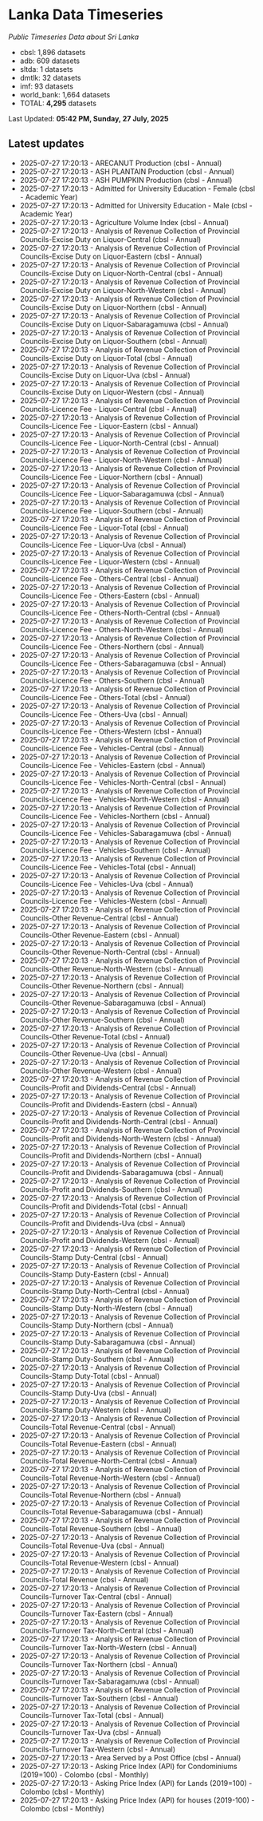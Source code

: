 # Lanka Data Timeseries
*Public Timeseries Data about Sri Lanka*

* cbsl: 1,896 datasets
* adb: 609 datasets
* sltda: 1 datasets
* dmtlk: 32 datasets
* imf: 93 datasets
* world_bank: 1,664 datasets
* TOTAL: **4,295** datasets

Last Updated: **05:42 PM, Sunday, 27 July, 2025**

## Latest updates

* 2025-07-27 17:20:13 - ARECANUT Production (cbsl - Annual)
* 2025-07-27 17:20:13 - ASH PLANTAIN Production (cbsl - Annual)
* 2025-07-27 17:20:13 - ASH PUMPKIN Production (cbsl - Annual)
* 2025-07-27 17:20:13 - Admitted for University Education - Female (cbsl - Academic Year)
* 2025-07-27 17:20:13 - Admitted for University Education - Male (cbsl - Academic Year)
* 2025-07-27 17:20:13 - Agriculture Volume Index (cbsl - Annual)
* 2025-07-27 17:20:13 - Analysis of Revenue Collection of Provincial Councils-Excise Duty on Liquor-Central (cbsl - Annual)
* 2025-07-27 17:20:13 - Analysis of Revenue Collection of Provincial Councils-Excise Duty on Liquor-Eastern (cbsl - Annual)
* 2025-07-27 17:20:13 - Analysis of Revenue Collection of Provincial Councils-Excise Duty on Liquor-North-Central (cbsl - Annual)
* 2025-07-27 17:20:13 - Analysis of Revenue Collection of Provincial Councils-Excise Duty on Liquor-North-Western (cbsl - Annual)
* 2025-07-27 17:20:13 - Analysis of Revenue Collection of Provincial Councils-Excise Duty on Liquor-Northern (cbsl - Annual)
* 2025-07-27 17:20:13 - Analysis of Revenue Collection of Provincial Councils-Excise Duty on Liquor-Sabaragamuwa (cbsl - Annual)
* 2025-07-27 17:20:13 - Analysis of Revenue Collection of Provincial Councils-Excise Duty on Liquor-Southern (cbsl - Annual)
* 2025-07-27 17:20:13 - Analysis of Revenue Collection of Provincial Councils-Excise Duty on Liquor-Total (cbsl - Annual)
* 2025-07-27 17:20:13 - Analysis of Revenue Collection of Provincial Councils-Excise Duty on Liquor-Uva (cbsl - Annual)
* 2025-07-27 17:20:13 - Analysis of Revenue Collection of Provincial Councils-Excise Duty on Liquor-Western (cbsl - Annual)
* 2025-07-27 17:20:13 - Analysis of Revenue Collection of Provincial Councils-Licence Fee - Liquor-Central (cbsl - Annual)
* 2025-07-27 17:20:13 - Analysis of Revenue Collection of Provincial Councils-Licence Fee - Liquor-Eastern (cbsl - Annual)
* 2025-07-27 17:20:13 - Analysis of Revenue Collection of Provincial Councils-Licence Fee - Liquor-North-Central (cbsl - Annual)
* 2025-07-27 17:20:13 - Analysis of Revenue Collection of Provincial Councils-Licence Fee - Liquor-North-Western (cbsl - Annual)
* 2025-07-27 17:20:13 - Analysis of Revenue Collection of Provincial Councils-Licence Fee - Liquor-Northern (cbsl - Annual)
* 2025-07-27 17:20:13 - Analysis of Revenue Collection of Provincial Councils-Licence Fee - Liquor-Sabaragamuwa (cbsl - Annual)
* 2025-07-27 17:20:13 - Analysis of Revenue Collection of Provincial Councils-Licence Fee - Liquor-Southern (cbsl - Annual)
* 2025-07-27 17:20:13 - Analysis of Revenue Collection of Provincial Councils-Licence Fee - Liquor-Total (cbsl - Annual)
* 2025-07-27 17:20:13 - Analysis of Revenue Collection of Provincial Councils-Licence Fee - Liquor-Uva (cbsl - Annual)
* 2025-07-27 17:20:13 - Analysis of Revenue Collection of Provincial Councils-Licence Fee - Liquor-Western (cbsl - Annual)
* 2025-07-27 17:20:13 - Analysis of Revenue Collection of Provincial Councils-Licence Fee - Others-Central (cbsl - Annual)
* 2025-07-27 17:20:13 - Analysis of Revenue Collection of Provincial Councils-Licence Fee - Others-Eastern (cbsl - Annual)
* 2025-07-27 17:20:13 - Analysis of Revenue Collection of Provincial Councils-Licence Fee - Others-North-Central (cbsl - Annual)
* 2025-07-27 17:20:13 - Analysis of Revenue Collection of Provincial Councils-Licence Fee - Others-North-Western (cbsl - Annual)
* 2025-07-27 17:20:13 - Analysis of Revenue Collection of Provincial Councils-Licence Fee - Others-Northern (cbsl - Annual)
* 2025-07-27 17:20:13 - Analysis of Revenue Collection of Provincial Councils-Licence Fee - Others-Sabaragamuwa (cbsl - Annual)
* 2025-07-27 17:20:13 - Analysis of Revenue Collection of Provincial Councils-Licence Fee - Others-Southern (cbsl - Annual)
* 2025-07-27 17:20:13 - Analysis of Revenue Collection of Provincial Councils-Licence Fee - Others-Total (cbsl - Annual)
* 2025-07-27 17:20:13 - Analysis of Revenue Collection of Provincial Councils-Licence Fee - Others-Uva (cbsl - Annual)
* 2025-07-27 17:20:13 - Analysis of Revenue Collection of Provincial Councils-Licence Fee - Others-Western (cbsl - Annual)
* 2025-07-27 17:20:13 - Analysis of Revenue Collection of Provincial Councils-Licence Fee - Vehicles-Central (cbsl - Annual)
* 2025-07-27 17:20:13 - Analysis of Revenue Collection of Provincial Councils-Licence Fee - Vehicles-Eastern (cbsl - Annual)
* 2025-07-27 17:20:13 - Analysis of Revenue Collection of Provincial Councils-Licence Fee - Vehicles-North-Central (cbsl - Annual)
* 2025-07-27 17:20:13 - Analysis of Revenue Collection of Provincial Councils-Licence Fee - Vehicles-North-Western (cbsl - Annual)
* 2025-07-27 17:20:13 - Analysis of Revenue Collection of Provincial Councils-Licence Fee - Vehicles-Northern (cbsl - Annual)
* 2025-07-27 17:20:13 - Analysis of Revenue Collection of Provincial Councils-Licence Fee - Vehicles-Sabaragamuwa (cbsl - Annual)
* 2025-07-27 17:20:13 - Analysis of Revenue Collection of Provincial Councils-Licence Fee - Vehicles-Southern (cbsl - Annual)
* 2025-07-27 17:20:13 - Analysis of Revenue Collection of Provincial Councils-Licence Fee - Vehicles-Total (cbsl - Annual)
* 2025-07-27 17:20:13 - Analysis of Revenue Collection of Provincial Councils-Licence Fee - Vehicles-Uva (cbsl - Annual)
* 2025-07-27 17:20:13 - Analysis of Revenue Collection of Provincial Councils-Licence Fee - Vehicles-Western (cbsl - Annual)
* 2025-07-27 17:20:13 - Analysis of Revenue Collection of Provincial Councils-Other Revenue-Central (cbsl - Annual)
* 2025-07-27 17:20:13 - Analysis of Revenue Collection of Provincial Councils-Other Revenue-Eastern (cbsl - Annual)
* 2025-07-27 17:20:13 - Analysis of Revenue Collection of Provincial Councils-Other Revenue-North-Central (cbsl - Annual)
* 2025-07-27 17:20:13 - Analysis of Revenue Collection of Provincial Councils-Other Revenue-North-Western (cbsl - Annual)
* 2025-07-27 17:20:13 - Analysis of Revenue Collection of Provincial Councils-Other Revenue-Northern (cbsl - Annual)
* 2025-07-27 17:20:13 - Analysis of Revenue Collection of Provincial Councils-Other Revenue-Sabaragamuwa (cbsl - Annual)
* 2025-07-27 17:20:13 - Analysis of Revenue Collection of Provincial Councils-Other Revenue-Southern (cbsl - Annual)
* 2025-07-27 17:20:13 - Analysis of Revenue Collection of Provincial Councils-Other Revenue-Total (cbsl - Annual)
* 2025-07-27 17:20:13 - Analysis of Revenue Collection of Provincial Councils-Other Revenue-Uva (cbsl - Annual)
* 2025-07-27 17:20:13 - Analysis of Revenue Collection of Provincial Councils-Other Revenue-Western (cbsl - Annual)
* 2025-07-27 17:20:13 - Analysis of Revenue Collection of Provincial Councils-Profit and Dividends-Central (cbsl - Annual)
* 2025-07-27 17:20:13 - Analysis of Revenue Collection of Provincial Councils-Profit and Dividends-Eastern (cbsl - Annual)
* 2025-07-27 17:20:13 - Analysis of Revenue Collection of Provincial Councils-Profit and Dividends-North-Central (cbsl - Annual)
* 2025-07-27 17:20:13 - Analysis of Revenue Collection of Provincial Councils-Profit and Dividends-North-Western (cbsl - Annual)
* 2025-07-27 17:20:13 - Analysis of Revenue Collection of Provincial Councils-Profit and Dividends-Northern (cbsl - Annual)
* 2025-07-27 17:20:13 - Analysis of Revenue Collection of Provincial Councils-Profit and Dividends-Sabaragamuwa (cbsl - Annual)
* 2025-07-27 17:20:13 - Analysis of Revenue Collection of Provincial Councils-Profit and Dividends-Southern (cbsl - Annual)
* 2025-07-27 17:20:13 - Analysis of Revenue Collection of Provincial Councils-Profit and Dividends-Total (cbsl - Annual)
* 2025-07-27 17:20:13 - Analysis of Revenue Collection of Provincial Councils-Profit and Dividends-Uva (cbsl - Annual)
* 2025-07-27 17:20:13 - Analysis of Revenue Collection of Provincial Councils-Profit and Dividends-Western (cbsl - Annual)
* 2025-07-27 17:20:13 - Analysis of Revenue Collection of Provincial Councils-Stamp Duty-Central (cbsl - Annual)
* 2025-07-27 17:20:13 - Analysis of Revenue Collection of Provincial Councils-Stamp Duty-Eastern (cbsl - Annual)
* 2025-07-27 17:20:13 - Analysis of Revenue Collection of Provincial Councils-Stamp Duty-North-Central (cbsl - Annual)
* 2025-07-27 17:20:13 - Analysis of Revenue Collection of Provincial Councils-Stamp Duty-North-Western (cbsl - Annual)
* 2025-07-27 17:20:13 - Analysis of Revenue Collection of Provincial Councils-Stamp Duty-Northern (cbsl - Annual)
* 2025-07-27 17:20:13 - Analysis of Revenue Collection of Provincial Councils-Stamp Duty-Sabaragamuwa (cbsl - Annual)
* 2025-07-27 17:20:13 - Analysis of Revenue Collection of Provincial Councils-Stamp Duty-Southern (cbsl - Annual)
* 2025-07-27 17:20:13 - Analysis of Revenue Collection of Provincial Councils-Stamp Duty-Total (cbsl - Annual)
* 2025-07-27 17:20:13 - Analysis of Revenue Collection of Provincial Councils-Stamp Duty-Uva (cbsl - Annual)
* 2025-07-27 17:20:13 - Analysis of Revenue Collection of Provincial Councils-Stamp Duty-Western (cbsl - Annual)
* 2025-07-27 17:20:13 - Analysis of Revenue Collection of Provincial Councils-Total Revenue-Central (cbsl - Annual)
* 2025-07-27 17:20:13 - Analysis of Revenue Collection of Provincial Councils-Total Revenue-Eastern (cbsl - Annual)
* 2025-07-27 17:20:13 - Analysis of Revenue Collection of Provincial Councils-Total Revenue-North-Central (cbsl - Annual)
* 2025-07-27 17:20:13 - Analysis of Revenue Collection of Provincial Councils-Total Revenue-North-Western (cbsl - Annual)
* 2025-07-27 17:20:13 - Analysis of Revenue Collection of Provincial Councils-Total Revenue-Northern (cbsl - Annual)
* 2025-07-27 17:20:13 - Analysis of Revenue Collection of Provincial Councils-Total Revenue-Sabaragamuwa (cbsl - Annual)
* 2025-07-27 17:20:13 - Analysis of Revenue Collection of Provincial Councils-Total Revenue-Southern (cbsl - Annual)
* 2025-07-27 17:20:13 - Analysis of Revenue Collection of Provincial Councils-Total Revenue-Uva (cbsl - Annual)
* 2025-07-27 17:20:13 - Analysis of Revenue Collection of Provincial Councils-Total Revenue-Western (cbsl - Annual)
* 2025-07-27 17:20:13 - Analysis of Revenue Collection of Provincial Councils-Total Revenue (cbsl - Annual)
* 2025-07-27 17:20:13 - Analysis of Revenue Collection of Provincial Councils-Turnover Tax-Central (cbsl - Annual)
* 2025-07-27 17:20:13 - Analysis of Revenue Collection of Provincial Councils-Turnover Tax-Eastern (cbsl - Annual)
* 2025-07-27 17:20:13 - Analysis of Revenue Collection of Provincial Councils-Turnover Tax-North-Central (cbsl - Annual)
* 2025-07-27 17:20:13 - Analysis of Revenue Collection of Provincial Councils-Turnover Tax-North-Western (cbsl - Annual)
* 2025-07-27 17:20:13 - Analysis of Revenue Collection of Provincial Councils-Turnover Tax-Northern (cbsl - Annual)
* 2025-07-27 17:20:13 - Analysis of Revenue Collection of Provincial Councils-Turnover Tax-Sabaragamuwa (cbsl - Annual)
* 2025-07-27 17:20:13 - Analysis of Revenue Collection of Provincial Councils-Turnover Tax-Southern (cbsl - Annual)
* 2025-07-27 17:20:13 - Analysis of Revenue Collection of Provincial Councils-Turnover Tax-Total (cbsl - Annual)
* 2025-07-27 17:20:13 - Analysis of Revenue Collection of Provincial Councils-Turnover Tax-Uva (cbsl - Annual)
* 2025-07-27 17:20:13 - Analysis of Revenue Collection of Provincial Councils-Turnover Tax-Western (cbsl - Annual)
* 2025-07-27 17:20:13 - Area Served by a Post Office (cbsl - Annual)
* 2025-07-27 17:20:13 - Asking Price Index (API) for Condominiums (2019=100) - Colombo (cbsl - Monthly)
* 2025-07-27 17:20:13 - Asking Price Index (API) for Lands (2019=100) - Colombo (cbsl - Monthly)
* 2025-07-27 17:20:13 - Asking Price Index (API) for houses (2019-100) - Colombo (cbsl - Monthly)